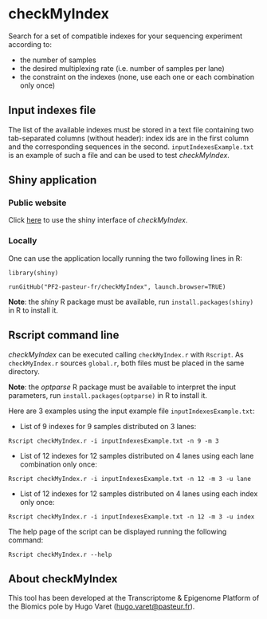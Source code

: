 # checkMyIndex

Search for a set of compatible indexes for your sequencing experiment according to:

* the number of samples
* the desired multiplexing rate (i.e. number of samples per lane)
* the constraint on the indexes (none, use each one or each combination only once)

## Input indexes file

The list of the available indexes must be stored in a text file containing two tab-separated columns (without header): index ids are in the first column and the corresponding sequences in the second. `inputIndexesExample.txt` is an example of such a file and can be used to test *checkMyIndex*.

## Shiny application

### Public website

Click [here](http://shiny01.hosting.pasteur.fr/checkMyIndex/) to use the shiny interface of *checkMyIndex*.

### Locally

One can use the application locally running the two following lines in R:

`library(shiny)`

`runGitHub("PF2-pasteur-fr/checkMyIndex", launch.browser=TRUE)`

**Note**: the *shiny* R package must be available, run `install.packages(shiny)` in R to install it.

## Rscript command line

*checkMyIndex* can be executed calling `checkMyIndex.r` with `Rscript`. As `checkMyIndex.r` sources `global.r`, both files must be placed in the same directory.

**Note**: the *optparse* R package must be available to interpret the input parameters, run `install.packages(optparse)` in R to install it. 

Here are 3 examples using the input example file `inputIndexesExample.txt`:

* List of 9 indexes for 9 samples distributed on 3 lanes:

`Rscript checkMyIndex.r -i inputIndexesExample.txt -n 9 -m 3`

* List of 12 indexes for 12 samples distributed on 4 lanes using each lane combination only once:

`Rscript checkMyIndex.r -i inputIndexesExample.txt -n 12 -m 3 -u lane`

* List of 12 indexes for 12 samples distributed on 4 lanes using each index only once:

`Rscript checkMyIndex.r -i inputIndexesExample.txt -n 12 -m 3 -u index`

The help page of the script can be displayed running the following command: 

`Rscript checkMyIndex.r --help`

## About checkMyIndex

This tool has been developed at the Transcriptome & Epigenome Platform of the Biomics pole by Hugo Varet (<hugo.varet@pasteur.fr>).
